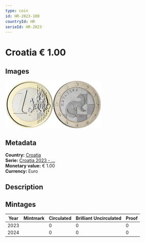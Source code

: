 ```yaml
---
type: coin
id: HR-2023-100
countryId: HR
serieId: HR-2023
---
```


# Croatia € 1.00

## Images

<img src="../../../Images/common-2007-100.webp" height="150" alt="Front image"><img src="Images/croatia-2023-100.webp" height="150" alt="Back image">

## Metadata

**Country:** [Croatia](../index.md)\
**Serie:** [Croatia 2023 - ...](index.md)\
**Monetary value:** € 1.00\
**Currency:** Euro

## Description

## Mintages

| Year | Mintmark | Circulated | Brilliant Uncirculated | Proof |
| ---- | -------- | ---------- | ---------------------- | ----- |
| 2023 |          | 0          | 0                      | 0     |
| 2024 |          | 0          | 0                      | 0     |
